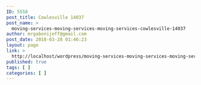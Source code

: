 ```yaml
---
ID: 5558
post_title: Cowlesville 14037
post_name: >
  moving-services-moving-services-moving-services-cowlesville-14037
author: mrgabonijeff@gmail.com
post_date: 2018-03-28 01:46:23
layout: page
link: >
  http://localhost/wordpress/moving-services-moving-services-moving-services-cowlesville-14037/
published: true
tags: [ ]
categories: [ ]
---
```


